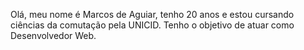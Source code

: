 Olá, meu nome é Marcos de Aguiar, tenho 20 anos e estou cursando ciências da comutação pela UNICID.
Tenho o objetivo de atuar como Desenvolvedor Web.
